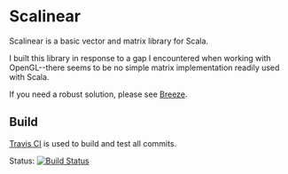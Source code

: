 # Scalinear
Scalinear is a basic vector and matrix library for Scala.

I built this library in response to a gap I encountered when working with OpenGL--there seems to be no simple matrix implementation readily used with Scala.

If you need a robust solution, please see [Breeze](https://github.com/scalanlp/breeze).

## Build
[Travis CI](http://travis-ci.org/) is used to build and test all commits.

Status: [![Build Status](https://travis-ci.org/phillipjohnson/scalinear.svg?branch=master)](https://travis-ci.org/phillipjohnson/scalinear)

